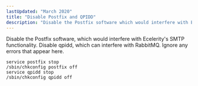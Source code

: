 ```yaml
---
lastUpdated: "March 2020"
title: "Disable Postfix and QPIDD"
description: "Disable the Postfix software which would interfere with Ecelerity's SMTP functionality Disable qpidd which can interfere with Rabbit MQ Ignore any errors that appear here..."
---
```


Disable the Postfix software, which would interfere with Ecelerity's SMTP functionality. Disable qpidd, which can interfere with RabbitMQ. Ignore any errors that appear here.

```
service postfix stop
/sbin/chkconfig postfix off
service qpidd stop
/sbin/chkconfig qpidd off
```